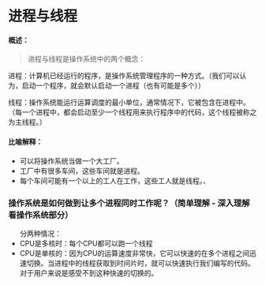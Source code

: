 # 进程与线程

#### 概述：

> 进程与线程是操作系统中的两个概念：

进程：计算机已经运行的程序，是操作系统管理程序的一种方式。（我们可以认为，启动一个程序，就会默认启动一个进程（也有可能是多个））

线程：操作系统能运行运算调度的最小单位，通常情况下，它被包含在进程中。（每一个进程中，都会启动至少一个线程用来执行程序中的代码，这个线程被称之为主线程。）

#### 比喻解释：

-   可以将操作系统当做一个大工厂。
-   工厂中有很多车间，这些车间就是进程。
-   每个车间可能有一个以上的工人在工作，这些工人就是线程。、



### 操作系统是如何做到让多个进程同时工作呢？（简单理解 - 深入理解看操作系统部分）

<ul>
    分两种情况：
    <li>CPU是多核时：每个CPU都可以跑一个线程</li>
    <li>CPU是单核的：因为CPU的运算速度非常快，它可以快速的在多个进程之间迅速切换。当进程中的线程获取到时间片时，就可以快速执行我们编写的代码。对于用户来说是感受不到这种快速的切换的。
    </li>
</ul>






